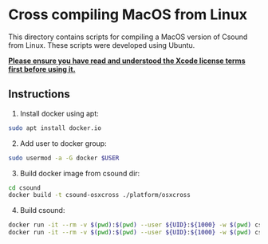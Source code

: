 Cross compiling MacOS from Linux
================================

This directory contains scripts for compiling a MacOS version 
of Csound from Linux.  These scripts were developed using Ubuntu.

**[Please ensure you have read and understood the Xcode license
terms first before using it.](https://www.apple.com/legal/sla/docs/xcode.pdf)**

## Instructions

1. Install docker using apt:

```bash
sudo apt install docker.io
```

2. Add user to docker group:

```bash
sudo usermod -a -G docker $USER
```

3. Build docker image from csound dir:

```bash
cd csound
docker build -t csound-osxcross ./platform/osxcross
```

4. Build csound:

```bash
docker run -it --rm -v $(pwd):$(pwd) --user ${UID}:${1000} -w $(pwd) csound-osxcross './platform/osxcross/build_release.sh'
docker run -it --rm -v $(pwd):$(pwd) --user ${UID}:${1000} -w $(pwd) csound-osxcross './platform/osxcross/build_debug.sh'
```
